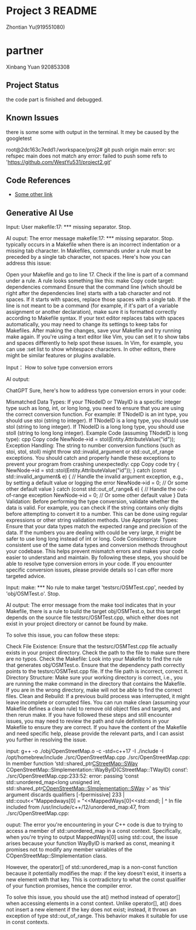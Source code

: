 # Project 3 README
Zhontian Yu(919551080)
# partner
Xinbang Yuan 920853308

## Project Status
the code part is finished and debugged.

## Known Issues
 there is some some with output in the terminal. It mey be caused by the googletest

 root@2dc163c7edd1:/workspace/proj2# git push origin main
error: src refspec main does not match any
error: failed to push some refs to 'https://github.com/WestYu531/project2.git'


## Code References
* [Some other link](https://en.wikipedia.org/wiki/Delimiter-separated_values#:~:text=Formats%20that%20use%20delimiter%2Dseparated,data%20in%20a%20delimited%20format.)

## Generative AI Use
Input:
  User
makefile:17: *** missing separator.  Stop.

AI ouput:
  The error message makefile:17: *** missing separator. Stop. typically occurs in a Makefile when there is an incorrect indentation or a missing tab character. In Makefiles, commands under a rule must be preceded by a single tab character, not spaces. Here's how you can address this issue:

Open your Makefile and go to line 17.
Check if the line is part of a command under a rule. A rule looks something like this:
make
Copy code
target: dependencies
    command
Ensure that the command line (which should be right after the dependencies line) starts with a tab character and not spaces. If it starts with spaces, replace those spaces with a single tab.
If the line is not meant to be a command (for example, if it's part of a variable assignment or another declaration), make sure it is formatted correctly according to Makefile syntax.
If your text editor replaces tabs with spaces automatically, you may need to change its settings to keep tabs for Makefiles.
After making the changes, save your Makefile and try running make again.
If you're using a text editor like Vim, you can set it to show tabs and spaces differently to help spot these issues. In Vim, for example, you can use :set list to show whitespace characters. In other editors, there might be similar features or plugins available.

Input：
How to solve type conversion errors

AI output:

ChatGPT
Sure, here's how to address type conversion errors in your code:

Mismatched Data Types:
If your TNodeID or TWayID is a specific integer type such as long, int, or long long, you need to ensure that you are using the correct conversion function. For example:
If TNodeID is an int type, you should use stoi (string to integer).
If TNodeID is a long type, you should use stol (string to long integer).
If TNodeID is a long long type, you should use stoll (string to long long integer).
Example Code (assuming TNodeID is long type):
cpp
Copy code
NewNode->id = stol(Entity.AttributeValue("id"));
Exception Handling:
The string to number conversion functions (such as stoi, stol, stoll) might throw std::invalid_argument or std::out_of_range exceptions. You should catch and properly handle these exceptions to prevent your program from crashing unexpectedly:
cpp
Copy code
try {
    NewNode->id = std::stol(Entity.AttributeValue("id"));
} catch (const std::invalid_argument& e) {
    // Handle the invalid argument exception, e.g., by setting a default value or logging the error
    NewNode->id = 0; // Or some other default value
} catch (const std::out_of_range& e) {
    // Handle the out-of-range exception
    NewNode->id = 0; // Or some other default value
}
Data Validation:
Before performing the type conversion, validate whether the data is valid. For example, you can check if the string contains only digits before attempting to convert it to a number. This can be done using regular expressions or other string validation methods.
Use Appropriate Types:
Ensure that your data types match the expected range and precision of the data. If the numbers you are dealing with could be very large, it might be safer to use long long instead of int or long.
Code Consistency:
Ensure consistent use of the same data types and conversion methods throughout your codebase. This helps prevent mismatch errors and makes your code easier to understand and maintain.
By following these steps, you should be able to resolve type conversion errors in your code. If you encounter specific conversion issues, please provide details so I can offer more targeted advice.

Input:
make: *** No rule to make target 'testsrc/OSMTest.cpp', needed by 'obj/OSMTest.o'.  Stop.

AI output:
The error message from the make tool indicates that in your Makefile, there is a rule to build the target obj/OSMTest.o, but this target depends on the source file testsrc/OSMTest.cpp, which either does not exist in your project directory or cannot be found by make.

To solve this issue, you can follow these steps:

Check File Existence: Ensure that the testsrc/OSMTest.cpp file actually exists in your project directory. Check the path to the file to make sure there are no typos.
Check the Makefile: Look into your Makefile to find the rule that generates obj/OSMTest.o. Ensure that the dependency path correctly points to the testsrc/OSMTest.cpp file. If the file path is incorrect, correct it.
Directory Structure: Make sure your working directory is correct, i.e., you are running the make command in the directory that contains the Makefile. If you are in the wrong directory, make will not be able to find the correct files.
Clean and Rebuild: If a previous build process was interrupted, it might leave incomplete or corrupted files. You can run make clean (assuming your Makefile defines a clean rule) to remove old object files and targets, and then rerun make.
If you have followed these steps and still encounter issues, you may need to review the path and rule definitions in your Makefile to ensure they are correct. If you have the content of the Makefile and need specific help, please provide the relevant parts, and I can assist you further in resolving the issue.

input:
g++ -o ./obj/OpenStreetMap.o -c -std=c++17 -I ./include -I /opt/homebrew/include ./src/OpenStreetMap.cpp
./src/OpenStreetMap.cpp: In member function ‘std::shared_ptr<CStreetMap::SWay> COpenStreetMap::SImplementation::WayByID(CStreetMap::TWayID) const’:
./src/OpenStreetMap.cpp:233:52: error: passing ‘const std::unordered_map<long unsigned int, std::shared_ptr<COpenStreetMap::SImplementation::SWay> >’ as ‘this’ argument discards qualifiers [-fpermissive]
  233 |         std::cout<<"Mappedways[0] = "<<MappedWays[0]<<std::endl;
      |                                                    ^
In file included from /usr/include/c++/12/unordered_map:47,
                 from ./src/OpenStreetMap.cpp:

ouput:
The error you're encountering in your C++ code is due to trying to access a member of std::unordered_map in a const context. Specifically, when you're trying to output MappedWays[0] using std::cout, the issue arises because your function WayByID is marked as const, meaning it promises not to modify any member variables of the COpenStreetMap::SImplementation class.

However, the operator[] of std::unordered_map is a non-const function because it potentially modifies the map: if the key doesn't exist, it inserts a new element with that key. This is contradictory to what the const qualifier of your function promises, hence the compiler error.

To solve this issue, you should use the at() method instead of operator[] when accessing elements in a const context. Unlike operator[], at() does not insert a new element if the key does not exist; instead, it throws an exception of type std::out_of_range. This behavior makes it suitable for use in const contexts.